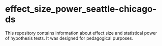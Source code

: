 # effect_size_power_seattle-chicago-ds

This repository contains information about effect size and statistical power of hypothesis tests. It was designed for pedagogical purposes.
